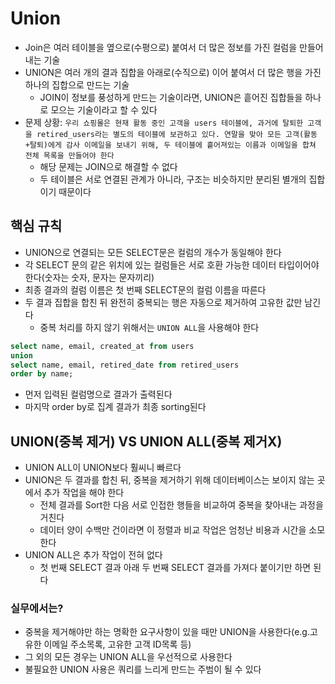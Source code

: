 # Union

- Join은 여러 테이블을 옆으로(수평으로) 붙여서 더 많은 정보를 가진 컬럼을 만들어 내는 기술
- UNION은 여러 개의 결과 집합을 아래로(수직으로) 이어 붙여서 더 많은 행을 가진 하나의 집합으로 만드는 기술
  - JOIN이 정보를 풍성하게 만드는 기술이라면, UNION은 흩어진 집합들을 하나로 모으는 기술이라고 할 수 있다
- 문제 상황: `우리 쇼핑몰은 현재 활동 중인 고객을 users 테이블에, 과거에 탈퇴한 고객을 retired_users라는 별도의 테이블에 보관하고 있다. 연말을 맞아 모든 고객(활동+탈퇴)에게 감사 이메일을 보내기 위해, 두 테이블에 흩어져있는 이름과 이메일을 합쳐 전체 목록을 만들어야 한다`
  - 해당 문제는 JOIN으로 해결할 수 없다
  - 두 테이블은 서로 연결된 관계가 아니라, 구조는 비슷하지만 분리된 별개의 집합이기 때문이다

## 핵심 규칙

- UNION으로 연결되는 모든 SELECT문은 컬럼의 개수가 동일해야 한다
- 각 SELECT 문의 같은 위치에 있는 컬럼들은 서로 호환 가능한 데이터 타입이어야 한다(숫자는 숫자, 문자는 문자끼리)
- 최종 결과의 컬럼 이름은 첫 번째 SELECT문의 컬럼 이름을 따른다
- 두 결과 집합을 합친 뒤 완전히 중복되는 행은 자동으로 제거하여 고유한 값만 남긴다
  - 중복 처리를 하지 않기 위해서는 `UNION ALL`을 사용해야 한다
```SQL
select name, email, created_at from users 
union
select name, email, retired_date from retired_users
order by name;
```
- 먼저 입력된 컬럼명으로 결과가 출력된다
- 마지막 order by로 집계 결과가 최종 sorting된다

## UNION(중복 제거) VS UNION ALL(중복 제거X)

- UNION ALL이 UNION보다 훨씨니 빠르다
- UNION은 두 결과를 합친 뒤, 중복을 제거하기 위해 데이터베이스는 보이지 않는 곳에서 추가 작업을 해야 한다
  - 전체 결과를 Sort한 다음 서로 인접한 행들을 비교하여 중복을 찾아내는 과정을 거친다
  - 데이터 양이 수백만 건이라면 이 정렬과 비교 작업은 엄청난 비용과 시간을 소모한다
- UNION ALL은 추가 작업이 전혀 없다
  - 첫 번째 SELECT 결과 아래 두 번째 SELECT 결과를 가져다 붙이기만 하면 된다

### 실무에서는?

- 중복을 제거해야만 하는 명확한 요구사항이 있을 때만 UNION을 사용한다(e.g.고유한 이메일 주소목록, 고유한 고객 ID목록 등)
- 그 외의 모든 경우는 UNION ALL을 우선적으로 사용한다
- 불필요한 UNION 사용은 쿼리를 느리게 만드는 주범이 될 수 있다